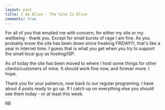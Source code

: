 ```yaml
---
layout: post
title: I Am Alive - The Site Is Alive
comments: true
---
```

For all of you that emailed me with concern, for either my site or my wellbeing - thank you. Except for small bursts of rage I am fine. As you probably know the site has been down since freaking FRIDAY!!!, that's like a year in internet time. I guess that is what you get when you try to support the small local guy as hosting/ISP.

As of today the site has been moved to where I host some things for other clients/customers of mine. It should work fine now, and forever more. I hope.

Thank you for your patience, now back to our regular programing. I have about 4 posts ready to go up. If I catch up on everything else you should see them today - or at least this week.

RB